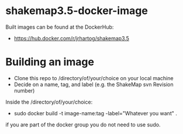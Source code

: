 # shakemap3.5-docker-image
Built images can be found at the DockerHub:
* https://hub.docker.com/r/jrhartog/shakemap3.5

# Building an image
* Clone this repo to /directory/of/your/choice on your local machine
* Decide on a name, tag, and label (e.g. the ShakeMap svn Revision number)

Inside the /directory/of/your/choice:
* sudo docker build -t image-name:tag -label="Whatever you want" .

if you are part of the docker group you do not need to use sudo.

